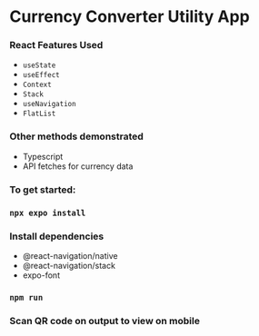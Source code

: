 # Currency Converter Utility App

### React Features Used
- `useState`
- `useEffect`
- `Context`
- `Stack`
- `useNavigation`
- `FlatList`

### Other methods demonstrated
- Typescript
- API fetches for currency data
  
### To get started:
   ### `npx expo install`
   ### Install dependencies
   - @react-navigation/native
   - @react-navigation/stack
   - expo-font
   ### `npm run`
   ### Scan QR code on output to view on mobile

